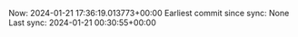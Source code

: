 Now: 2024-01-21 17:36:19.013773+00:00 Earliest commit since sync: None Last sync: 2024-01-21 00:30:55+00:00
